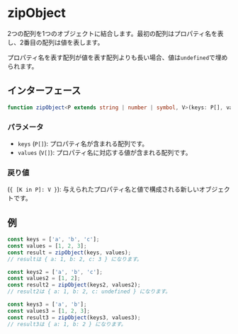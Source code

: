 # zipObject

2つの配列を1つのオブジェクトに結合します。最初の配列はプロパティ名を表し、2番目の配列は値を表します。

プロパティ名を表す配列が値を表す配列よりも長い場合、値は`undefined`で埋められます。

## インターフェース

```typescript
function zipObject<P extends string | number | symbol, V>(keys: P[], values: V[]): { [K in P]: V };
```

### パラメータ

- `keys` (`P[]`): プロパティ名が含まれる配列です。
- `values` (`V[]`): プロパティ名に対応する値が含まれる配列です。

### 戻り値

(`{ [K in P]: V }`): 与えられたプロパティ名と値で構成される新しいオブジェクトです。

## 例

```typescript
const keys = ['a', 'b', 'c'];
const values = [1, 2, 3];
const result = zipObject(keys, values);
// resultは { a: 1, b: 2, c: 3 } になります。

const keys2 = ['a', 'b', 'c'];
const values2 = [1, 2];
const result2 = zipObject(keys2, values2);
// result2は { a: 1, b: 2, c: undefined } になります。

const keys3 = ['a', 'b'];
const values3 = [1, 2, 3];
const result3 = zipObject(keys3, values3);
// result3は { a: 1, b: 2 } になります。
```
